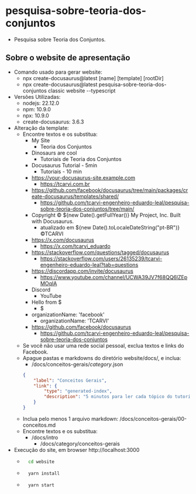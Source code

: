 # pesquisa-sobre-teoria-dos-conjuntos
- Pesquisa sobre Teoria dos Conjuntos.

## Sobre o website de apresentação
- Comando usado para gerar website:
	- npx create-docusaurus@latest [name] [template] [rootDir]
	- npx create-docusaurus@latest pesquisa-sobre-teoria-dos-conjuntos classic website --typescript
- Versões Utilizadas:
	- nodejs: 22.12.0
	- npm: 10.9.0
	- npx: 10.9.0
	- create-docusaurus: 3.6.3
- Alteração da template:
	- Encontre textos e os substitua:
		- My Site
			- Teoria dos Conjuntos
		- Dinosaurs are cool
			- Tutoriais de Teoria dos Conjuntos
		- Docusaurus Tutorial - 5min
			- Tutoriais - 10 min
		- https://your-docusaurus-site.example.com
			- https://tcarvi.com.br
		- https://github.com/facebook/docusaurus/tree/main/packages/create-docusaurus/templates/shared/
			- https://github.com/tcarvi-engenheiro-eduardo-leal/pesquisa-sobre-teoria-dos-conjuntos/tree/main/
		- Copyright © ${new Date().getFullYear()} My Project, Inc. Built with Docusaurus.
			- atualizado em  ${new Date().toLocaleDateString("pt-BR")} ©TCARVI
		- https://x.com/docusaurus
			- https://x.com/tcarvi_eduardo
		- https://stackoverflow.com/questions/tagged/docusaurus		
			- https://stackoverflow.com/users/26135239/tcarvi-engenheiro-eduardo-leal?tab=questions
		- https://discordapp.com/invite/docusaurus
			- https://www.youtube.com/channel/UCWA39JV7f68QQ6lZEpMOqIA
		- Discord
			- YouTube
		- Hello from $
			- $
		- organizationName: 'facebook'
			- organizationName: 'TCARVI'
		- https://github.com/facebook/docusaurus
			- https://github.com/tcarvi-engenheiro-eduardo-leal/pesquisa-sobre-teoria-dos-conjuntos
	- Se você não usar uma rede social pessoal, exclua textos e links do Facebook.
	- Apague pastas e markdowns do diretório website/docs/, e inclua:
		- /docs/conceitos-gerais/_category_.json
		```json
		{
			"label": "Conceitos Gerais",
			"link": {
  				"type": "generated-index",
  				"description": "5 minutos para ler cada tópico do tutorial."
			}				    }  
		```
	- Inclua pelo menos 1 arquivo markdown: /docs/conceitos-gerais/00-conceitos.md
	- Encontre textos e os substitua:
		- /docs/intro
			- /docs/category/conceitos-gerais
- Execução do site, em browser http://localhost:3000
	- ```bash
		cd website
		```    
	- ```bash
		yarn install
		```  
	- ```bash
		yarn start
		```  
